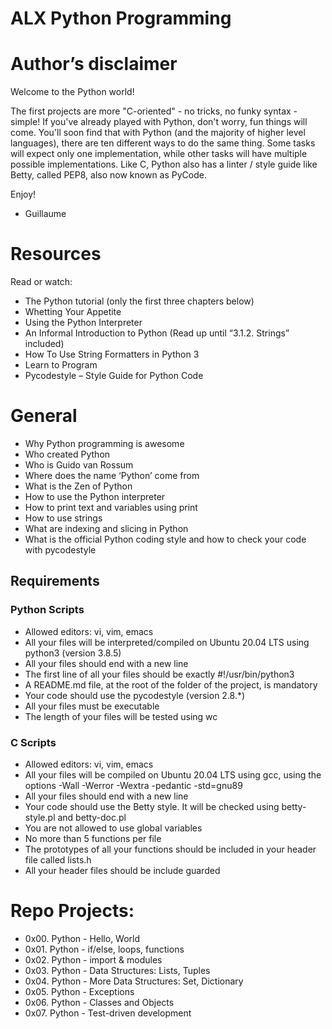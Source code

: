 # ALX Python Programming

# Author’s disclaimer
Welcome to the Python world!

The first projects are more "C-oriented" - no tricks, no funky syntax - simple!
If you've already played with Python, don't worry, fun things will come.
You'll soon find that with Python (and the majority of higher level languages),
there are ten different ways to do the same thing.
Some tasks will expect only one implementation, while other tasks will have
multiple possible implementations.
Like C, Python also has a linter / style guide like Betty, called PEP8, also
now known as PyCode.

Enjoy!

- Guillaume


# Resources
Read or watch:

-	The Python tutorial (only the first three chapters below)
-	Whetting Your Appetite
-	Using the Python Interpreter
-	An Informal Introduction to Python (Read up until “3.1.2. Strings” included)
-	How To Use String Formatters in Python 3
-	Learn to Program
-	Pycodestyle – Style Guide for Python Code

# General

-	Why Python programming is awesome
-	Who created Python
-	Who is Guido van Rossum
-	Where does the name ‘Python’ come from
-	What is the Zen of Python
-	How to use the Python interpreter
-	How to print text and variables using print
-	How to use strings
-	What are indexing and slicing in Python
-	What is the official Python coding style and how to check your code with pycodestyle


## Requirements
### Python Scripts

-	Allowed editors: vi, vim, emacs
-	All your files will be interpreted/compiled on Ubuntu 20.04 LTS using python3 (version 3.8.5)
-	All your files should end with a new line
-	The first line of all your files should be exactly #!/usr/bin/python3
-	A README.md file, at the root of the folder of the project, is mandatory
-	Your code should use the pycodestyle (version 2.8.*)
-	All your files must be executable
-	The length of your files will be tested using wc

### C Scripts
-	Allowed editors: vi, vim, emacs
-	All your files will be compiled on Ubuntu 20.04 LTS using gcc, using the options -Wall -Werror -Wextra -pedantic -std=gnu89
-	All your files should end with a new line
-	Your code should use the Betty style. It will be checked using betty-style.pl and betty-doc.pl
-	You are not allowed to use global variables
-	No more than 5 functions per file
-	The prototypes of all your functions should be included in your header file called lists.h
-	All your header files should be include guarded


# Repo Projects:
-	0x00. Python - Hello, World
-	0x01. Python - if/else, loops, functions
-	0x02. Python - import & modules
-	0x03. Python - Data Structures: Lists, Tuples
-	0x04. Python - More Data Structures: Set, Dictionary
-	0x05. Python - Exceptions
-	0x06. Python - Classes and Objects
-	0x07. Python - Test-driven development

